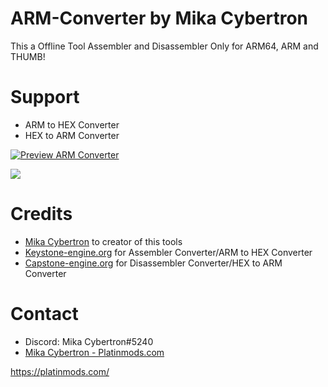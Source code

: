# ARM-Converter by Mika Cybertron
This a Offline Tool Assembler and Disassembler Only for ARM64, ARM and THUMB!


# Support
- ARM to HEX Converter
- HEX to ARM Converter



[![Preview ARM Converter](https://i.imgur.com/9GDXep3.jpg)](https://www.youtube.com/watch?v=HKKKpK8NQ-s)

![](https://i.imgur.com/HmefXFm.png)


# Credits
- [Mika Cybertron](https://platinmods.com/members/mika-cybertron.43/) to creator of this tools
- [Keystone-engine.org](https://keystone-engine.org) for Assembler Converter/ARM to HEX Converter
- [Capstone-engine.org](https://capstone-engine.org) for Disassembler Converter/HEX to ARM Converter


# Contact
* Discord: Mika Cybertron#5240
* [Mika Cybertron - Platinmods.com](https://platinmods.com/members/mika-cybertron.43/)


https://platinmods.com/
